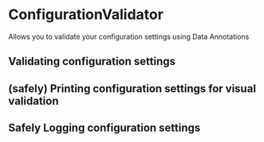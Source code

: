 # ConfigurationValidator

Allows you to validate your configuration settings using Data Annotations

## Validating configuration settings




## (safely) Printing configuration settings for visual validation

## Safely Logging configuration settings
